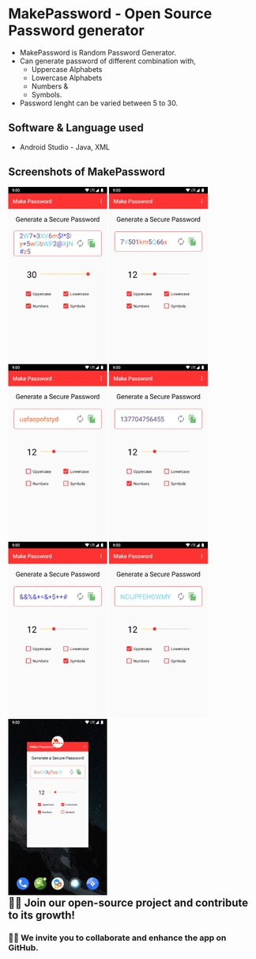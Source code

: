 # MakePassword - Open Source Password generator

- MakePassword is Random Password Generator.
- Can generate password of different combination with,
    - Uppercase Alphabets
    - Lowercase Alphabets
    - Numbers &
    - Symbols.
- Password lenght can be varied between 5 to 30.

## Software & Language used
- Android Studio - Java, XML

## Screenshots of MakePassword
<!-- <div style="display: flex;align-content:flex-start; align-items: center;"> -->
<div style="display:block; float:left;">
<img src=".//assets/all_select.png" alt="all selected" width="200dp">
<img src=".//assets/except_symbol.png" alt="except symbol" width="200dp">
<img src=".//assets/lower_select.png" alt="only lowercase" width="200dp">
<img src=".//assets/number_select.png" alt="only number" width="200dp">
</div>

<br/>

<div style="display:block; float:left;">
<img src=".//assets/symbol_select.png" alt="only symbol" width="200dp">
<img src=".//assets/uppper_select.png" alt="only uppercase" width="200dp">
<img src=".//assets/with_logo.png" alt="With logo" width="200dp">
</div>
<br />

## 🚀🌟 Join our open-source project and contribute to its growth!

### 🤝🌐 We invite you to collaborate and enhance the app on GitHub.



